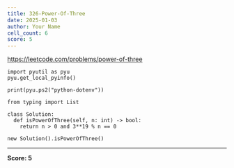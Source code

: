 ```yaml
---
title: 326-Power-Of-Three
date: 2025-01-03
author: Your Name
cell_count: 6
score: 5
---
```


https://leetcode.com/problems/power-of-three


```
import pyutil as pyu
pyu.get_local_pyinfo()
```


```
print(pyu.ps2("python-dotenv"))
```


```
from typing import List
```


```
class Solution:
  def isPowerOfThree(self, n: int) -> bool:
    return n > 0 and 3**19 % n == 0
```


```
new Solution().isPowerOfThree()
```


---
**Score: 5**